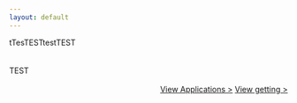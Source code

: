 ```yaml
---
layout: default
---
```


<div class="container">
    <div class="row">
        <div class="top col-12">
tTesTESTtestTEST
        </div>
    </div>
</div>
<div class="container">
    <div class="row">
<br>
        <div class="col-12 text-center">
            <br>
            TEST<br>
        </div>
        <div class="col-12"  align="right">
            <br>
            <a class=" text-right btn btn-secondary square-button" href="{{ site.url }}{{ site.baseurl }}{% link applications.md %}">View Applications ></a>
            <a class="btn btn-secondary square-button" href="{{ site.url }}{{ site.baseurl }}{% link getting_started.md %}" role="button">View getting ></a>
        </div>
    </div>
</div>
<br>
<br>
<br>
